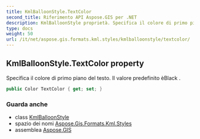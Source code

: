 ```yaml
---
title: KmlBalloonStyle.TextColor
second_title: Riferimento API Aspose.GIS per .NET
description: KmlBalloonStyle proprietà. Specifica il colore di primo piano del testo. Il valore predefinito èBlack .
type: docs
weight: 50
url: /it/net/aspose.gis.formats.kml.styles/kmlballoonstyle/textcolor/
---
```

## KmlBalloonStyle.TextColor property

Specifica il colore di primo piano del testo. Il valore predefinito èBlack .

```csharp
public Color TextColor { get; set; }
```

### Guarda anche

* class [KmlBalloonStyle](../)
* spazio dei nomi [Aspose.Gis.Formats.Kml.Styles](../../kmlballoonstyle/)
* assemblea [Aspose.GIS](../../../)



